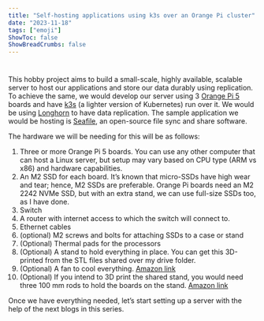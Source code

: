 ```yaml
---
title: "Self-hosting applications using k3s over an Orange Pi cluster"
date: "2023-11-18"
tags: ["emoji"]
ShowToc: false
ShowBreadCrumbs: false
---
```


# 

This hobby project aims to build a small-scale, highly available, scalable server to host our applications and store our data durably using replication. To achieve the same, we would develop our server using 3 [Orange Pi 5](http://www.orangepi.org/html/hardWare/computerAndMicrocontrollers/details/Orange-Pi-5.html) boards and have [k3s](https://k3s.io/) (a lighter version of Kubernetes) run over it. We would be using [Longhorn](https://longhorn.io/) to have data replication. The sample application we would be hosting is [Seafile](https://www.seafile.com/), an open-source file sync and share software.

The hardware we will be needing for this will be as follows:

1. Three or more Orange Pi 5 boards. You can use any other computer that can host a Linux server, but setup may vary based on CPU type (ARM vs x86) and hardware capabilities.
2. An M2 SSD for each board. It’s known that micro-SSDs have high wear and tear; hence, M2 SSDs are preferable. Orange Pi boards need an M2 2242 NVMe SSD, but with an extra stand, we can use full-size SSDs too, as I have done. 
3. Switch
4. A router with internet access to which the switch will connect to.
5. Ethernet cables
6. (optional) M2 screws and bolts for attaching SSDs to a case or stand
7. (Optional) Thermal pads for the processors
8. (Optional) A stand to hold everything in place. You can get this 3D-printed from the STL files shared over my drive folder.
9. (Optional) A fan to cool everything. [Amazon link](https://a.co/d/goxG4lU)
10. (Optional) If you intend to 3D print the shared stand, you would need three 100 mm rods to hold the boards on the stand. [Amazon link](https://a.co/d/0HeK35E)

Once we have everything needed, let’s start setting up a server with the help of the next blogs in this series.